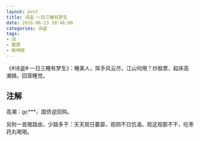 ```yaml
---
layout: post
title: 诗盗·一日三睡有梦生
date: 2016-06-23 10:48:00
categories: 诗盗
tags:
- 词
- 霹雳
- 鲸神链
---
```

《#诗盗#·一日三睡有梦生》：睡美人，挥手风云尽，江山何用？炒股票，起床高潮搞，回笼睡觉。

## 注解
高潮：gc***，国债逆回购。

另附一首赠路由，少路多干：天天观日萎靡，观阴不日饥渴。观这观那不干，吃枣药丸喝喝。
